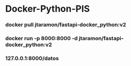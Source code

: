 # Docker-Python-PIS
### docker pull jtaramon/fastapi-docker_python:v2
### docker run -p 8000:8000 -d jtaramon/fastapi-docker_python:v2
### 127.0.0.1:8000/datos
